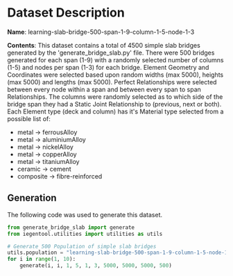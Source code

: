 # Dataset Description

**Name**: learning-slab-bridge-500-span-1-9-column-1-5-node-1-3

**Contents**: This dataset contains a total of 4500 simple slab bridges generated by the 'generate_bridge_slab.py' file. There were 500 bridges generated for each span (1-9) with a randomly selected number of columns (1-5) and nodes per span (1-3) for each bridge. Element Geometry and Coordinates were selected based upon random widths (max 5000), heights (max 5000) and lengths (max 5000). Perfect Relationships were selected between every node within a span and between every span to span Relationships. The columns were randomly selected as to which side of the bridge span they had a Static Joint Relationship to (previous, next or both). Each Element type (deck and column) has it's Material type selected from a possible list of:
* metal -> ferrousAlloy
* metal -> aluminiumAlloy
* metal -> nickelAlloy
* metal -> copperAlloy
* metal -> titaniumAlloy
* ceramic -> cement
* composite -> fibre-reinforced

## Generation
The following code was used to generate this dataset.

```python
from generate_bridge_slab import generate
from iegentool.utilities import utilities as utils

# Generate 500 Population of simple slab bridges
utils.population = "learning-slab-bridge-500-span-1-9-column-1-5-node-1-3"
for i in range(1, 10):
    generate(i, i, 1, 5, 1, 3, 5000, 5000, 5000, 500)

```
